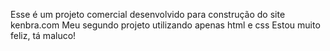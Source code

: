 Esse é um projeto comercial desenvolvido para construção do site kenbra.com
Meu segundo projeto utilizando apenas html e css
Estou muito feliz, tá maluco!
